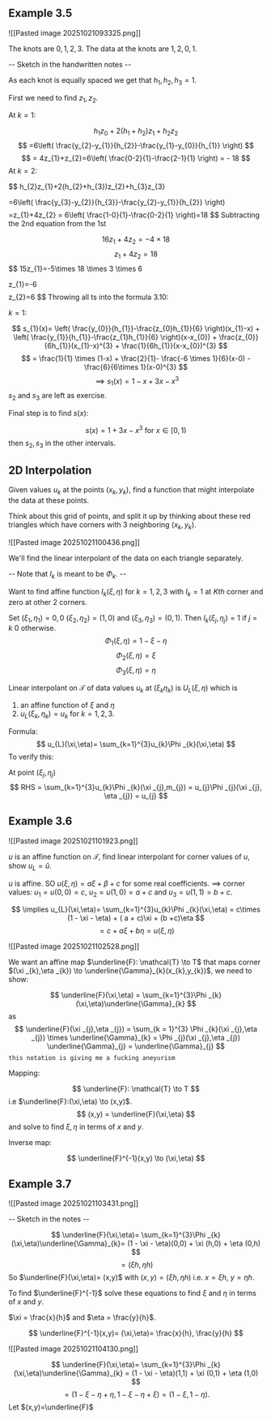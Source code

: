 
## Example 3.5

![[Pasted image 20251021093325.png]]

The knots are $0,1,2,3$. The data at the knots are $1,2,0,1$.

-- Sketch in the handwritten notes --

As each knot is equally spaced we get that $h_{1},h_{2},h_{3} = 1$.

First we need to find $z_{1},z_{2}$.

At $k=1$:

$$h_{1}z_{0}+2(h_{1}+h_{2})z_{1}+h_{2}z_{2}$$
$$
=6\left( \frac{y_{2}-y_{1}}{h_{2}}-\frac{y_{1}-y_{0}}{h_{1}} \right)
$$
$$
= 4z_{1}+z_{2}=6\left( \frac{0-2}{1}-\frac{2-1}{1} \right) = - 18
$$
At $k=2$:

$$
h_{2}z_{1}+2(h_{2}+h_{3})z_{2}+h_{3}z_{3}

=6\left( \frac{y_{3}-y_{2}}{h_{3}}-\frac{y_{2}-y_{1}}{h_{2}} \right)
$$
$$
=z_{1}+4z_{2} = 6\left( \frac{1-0}{1}-\frac{0-2}{1} \right)=18
$$
Subtracting the 2nd equation from the 1st

$$
16z_{1}+4z_{2}=-4\times 18
$$
$$
z_{1}+4z_{2}=18
$$
$$
15z_{1}=-5\times 18 \times 3 \times 6 

$$
$$
z_{1}=-6
$$
$$
z_{2}=6
$$
Throwing all ts into the formula 3.10:

$k=1$:

$$
s_{1}(x)= \left( \frac{y_{0}}{h_{1}}-\frac{z_{0}h_{1}}{6} \right)(x_{1}-x) + \left( \frac{y_{1}}{h_{1}}-\frac{z_{1}h_{1}}{6} \right)(x-x_{0}) + \frac{z_{0}}{6h_{1}}(x_{1}-x)^{3} + \frac{1}{6h_{1}}(x-x_{0})^{3}
$$
$$
= \frac{1}{1} \times (1-x) + \frac{2}{1}- \frac{-6 \times 1}{6}(x-0) - \frac{6}{6\times 1}(x-0)^{3}
$$
$$
\implies s_{1}(x) = 1 - x + 3x - x^{3}
$$
$s_{2}$ and $s_{3}$ are left as exercise.

Final step is to find $s(x)$:

$$
s(x)= 1 + 3x - x^{3} \text{  for } x \in [0,1)
$$
then $s_{2},s_{3}$ in the other intervals.

## 2D Interpolation

Given values $u_{k}$ at the points $(x_{k},y_{k})$, find a function that might interpolate the data at these points.

Think about this grid of points, and split it up by thinking about these red triangles which have corners with 3 neighboring $(x_{k},y_{k})$.

![[Pasted image 20251021100436.png]]

We'll find the linear interpolant of the data on each triangle separately.

-- Note that $I_{k}$ is meant to be $\Phi_{k}$. --

Want to find affine function $I_{k}(\xi,\eta)$ for $k=1,2,3$ with $I_{k} =1$ at $Kth$ corner and zero at other 2 corners.

Set $(\xi_{1},\eta_{1})=0,0$ $(\xi_{2},\eta_{2})=(1,0)$ and $(\xi_{3},\eta_{3})=(0,1)$. Then $I_{k}(\xi_{j},\eta_{j}) = 1 \text{ if } j= k \text{ 0 otherwise}$.
$$
\Phi_{1}(\xi,\eta)=1-\xi -\eta
$$
$$
\Phi_{2}(\xi,\eta) = \xi
$$
$$
\Phi_{3}(\xi,\eta)= \eta
$$

Linear interpolant on $\mathcal{T}$ of data values $u_{k}$ at $(\xi_{k} \eta_{k})$ is $U_{L}(\xi,\eta)$ which is 
1) an affine function of $\xi$ and $\eta$
2) $u_{L}(\xi_{k},\eta_{k})=u_{k}$ for $k=1,2,3$.

Formula:
$$
u_{L}(\xi,\eta)= \sum_{k=1}^{3}u_{k}\Phi _{k}(\xi,\eta)
$$
To verify this: 

At point $(\xi _{j},\eta _{j})$
$$
RHS = \sum_{k=1}^{3}u_{k}\Phi _{k}(\xi _{j},m_{j}) = u_{j}\Phi _{j}(\xi _{j}, \eta _{j}) = u_{j}
$$
## Example 3.6
![[Pasted image 20251021101923.png]]

$u$ is an affine function on $\mathcal{T}$, find linear interpolant for corner values of $u$, show $u_{L}=\hat{u}$.

$u$ is affine. SO $u(\xi,\eta)= a\xi +\beta +c$ for some real coefficients.
$\implies$ corner values: $u_{1}=u(0,0)=c$, $u_{2}=u(1,0)= a +c$ and $u_{3}=u(1,1) = b + c$.

$$
\implies u_{L}(\xi,\eta)= \sum_{k=1}^{3}u_{k}\Phi _{k}(\xi,\eta) = c\times (1 - \xi - \eta) + ( a + c)\xi + (b +c)\eta
$$
$$
=c + a \xi + b \eta = u(\xi,\eta)
$$

![[Pasted image 20251021102528.png]]

We want an affine map $\underline{F}: \mathcal{T} \to T$ that maps corner $(\xi _{k},\eta _{k}) \to \underline{\Gamma}_{k}(x_{k},y_{k})$, we need to show:

$$
\underline{F}(\xi,\eta) = \sum_{k=1}^{3}\Phi _{k}(\xi,\eta)\underline{\Gamma}_{k}
$$
as
$$
\underline{F}(\xi _{j},\eta _{j}) = \sum_{k = 1}^{3} \Phi _{k}(\xi _{j},\eta _{j}) \times \underline{\Gamma}_{k} = \Phi _{j}(\xi _{j},\eta _{j}) \underline{\Gamma}_{j} = \underline{\Gamma}_{j}
$$
`this notation is giving me a fucking aneyurism`

Mapping:

$$
\underline{F}: \mathcal{T} \to T
$$
i.e $\underline{F}:(\xi,\eta) \to (x,y)$.
$$
(x,y) = \underline{F}(\xi,\eta)
$$
and solve to find $\xi,\eta$ in terms of $x$ and $y$.

Inverse map:

$$
\underline{F}^{-1}(x,y) \to (\xi,\eta)
$$
## Example 3.7
![[Pasted image 20251021103431.png]]

-- Sketch in the notes --

$$
\underline{F}(\xi,\eta)= \sum_{k=1}^{3}\Phi _{k}(\xi,\eta)\underline{\Gamma}_{k}= (1 - \xi - \eta)(0,0) + \xi (h,0) + \eta (0,h)
$$
$$
=(\xi h,\eta h)
$$
So $\underline{F}(\xi,\eta)= (x,y)$ with $(x,y) = (\xi h,\eta h)$
i.e. $x= \xi h$, $y=\eta h$.

To find $\underline{F}^{-1}$ solve these equations to find $\xi$ and $\eta$ in terms of $x$ and $y$.

$\xi = \frac{x}{h}$ and $\eta = \frac{y}{h}$.

$$
\underline{F}^{-1}(x,y)= (\xi,\eta)= \frac{x}{h}, \frac{y}{h}
$$

![[Pasted image 20251021104130.png]]

$$
\underline{F}(\xi,\eta)= \sum_{k=1}^{3}\Phi _{k}(\xi,\eta)\underline{\Gamma}_{k} = (1 - \xi - \eta)(1,1) + \xi (0,1) + \eta (1,0)
$$
$$
=(1 - \xi - \eta + \eta, 1 - \xi - \eta + \xi) =(1 - \xi, 1 - \eta).
$$
Let $(x,y)=\underline{F}$

